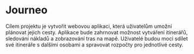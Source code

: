 # Journeo
 
Cílem projektu je vytvořit webovou aplikaci, která uživatelům umožní plánovat jejich cesty. Aplikace bude zahrnovat možnost vytváření itinerářů, sledování nákladů a zobrazování tras na mapě. Uživatelé budou moci sdílet své itineráře s dalšími osobami a spravovat rozpočty pro jednotlivé cesty.


